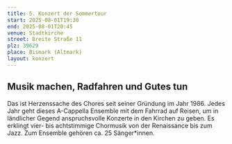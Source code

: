 ```yaml
---
title: 5. Konzert der Sommertour
start: 2025-08-01T19:30
end: 2025-08-01T20:45
venue: Stadtkirche
street: Breite Straße 11
plz: 39629
place: Bismark (Altmark)
layout: konzert
---
```


## Musik machen, Radfahren und Gutes tun

Das ist Herzenssache des Chores seit seiner Gründung im Jahr 1986. Jedes Jahr geht dieses A-Cappella Ensemble mit dem Fahrrad auf Reisen, um in ländlicher Gegend anspruchsvolle Konzerte in den Kirchen zu geben. Es erklingt vier- bis achtstimmige Chormusik von der Renaissance bis zum Jazz. Zum Ensemble gehören ca. 25 Sänger\*innen.
